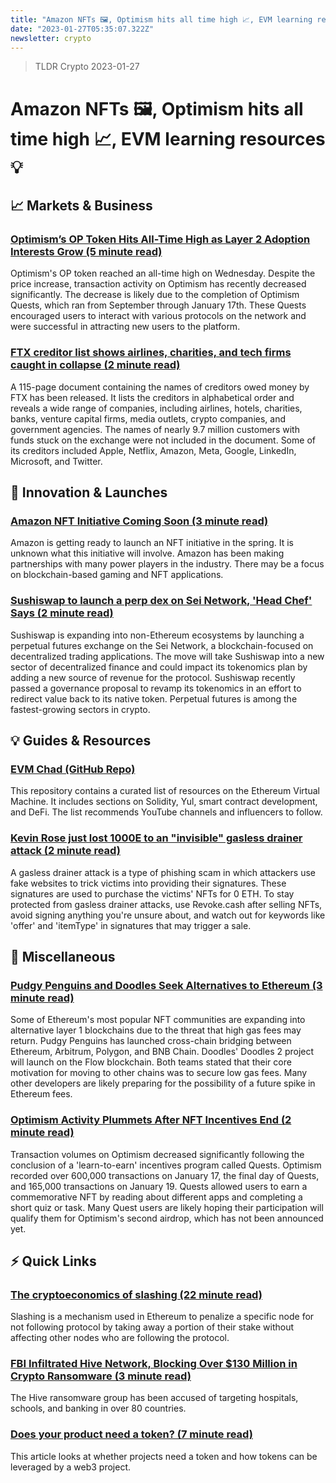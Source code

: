 ```yaml
---
title: "Amazon NFTs 🖼️, Optimism hits all time high 📈, EVM learning resources 💡"
date: "2023-01-27T05:35:07.322Z"
newsletter: crypto
---
```


> TLDR Crypto 2023-01-27

# Amazon NFTs 🖼️, Optimism hits all time high 📈, EVM learning resources 💡

## 📈 Markets & Business

### [Optimism’s OP Token Hits All-Time High as Layer 2 Adoption Interests Grow (5 minute read)](https://www.coindesk.com/markets/2023/01/26/optimisms-op-token-hits-all-time-high-as-layer-2-adoption-interests-grow/?utm_source=tldrnewsletter)

Optimism's OP token reached an all-time high on Wednesday. Despite the price increase, transaction activity on Optimism has recently decreased significantly. The decrease is likely due to the completion of Optimism Quests, which ran from September through January 17th. These Quests encouraged users to interact with various protocols on the network and were successful in attracting new users to the platform.

### [FTX creditor list shows airlines, charities, and tech firms caught in collapse (2 minute read)](https://cointelegraph.com/news/ftx-creditor-list-shows-airlines-charities-and-tech-firms-caught-in-collapse?utm_source=tldrnewsletter)

A 115-page document containing the names of creditors owed money by FTX has been released. It lists the creditors in alphabetical order and reveals a wide range of companies, including airlines, hotels, charities, banks, venture capital firms, media outlets, crypto companies, and government agencies. The names of nearly 9.7 million customers with funds stuck on the exchange were not included in the document. Some of its creditors included Apple, Netflix, Amazon, Meta, Google, LinkedIn, Microsoft, and Twitter.

## 🚀 Innovation & Launches

### [Amazon NFT Initiative Coming Soon (3 minute read)](https://blockworks.co/news/amazon-nft-marketplace-web3?utm_source=tldrnewsletter)

Amazon is getting ready to launch an NFT initiative in the spring. It is unknown what this initiative will involve. Amazon has been making partnerships with many power players in the industry. There may be a focus on blockchain-based gaming and NFT applications.

### [Sushiswap to launch a perp dex on Sei Network, 'Head Chef' Says (2 minute read)](https://www.theblock.co/post/205749/sushiswap-to-launch-a-perp-dex-on-sei-network-head-chef-says?utm_source=tldrnewsletter)

Sushiswap is expanding into non-Ethereum ecosystems by launching a perpetual futures exchange on the Sei Network, a blockchain-focused on decentralized trading applications. The move will take Sushiswap into a new sector of decentralized finance and could impact its tokenomics plan by adding a new source of revenue for the protocol. Sushiswap recently passed a governance proposal to revamp its tokenomics in an effort to redirect value back to its native token. Perpetual futures is among the fastest-growing sectors in crypto.

## 💡 Guides & Resources

### [EVM Chad (GitHub Repo)](https://github.com/mektigboy/evm-chad?utm_source=tldrnewsletter)

This repository contains a curated list of resources on the Ethereum Virtual Machine. It includes sections on Solidity, Yul, smart contract development, and DeFi. The list recommends YouTube channels and influencers to follow.

### [Kevin Rose just lost 1000E to an "invisible" gasless drainer attack (2 minute read)](https://twitter.com/harpieio/status/1618327986100670465?utm_source=tldrnewsletter)

A gasless drainer attack is a type of phishing scam in which attackers use fake websites to trick victims into providing their signatures. These signatures are used to purchase the victims' NFTs for 0 ETH. To stay protected from gasless drainer attacks, use Revoke.cash after selling NFTs, avoid signing anything you're unsure about, and watch out for keywords like 'offer' and 'itemType' in signatures that may trigger a sale.

## 🦄 Miscellaneous

### [Pudgy Penguins and Doodles Seek Alternatives to Ethereum (3 minute read)](https://thedefiant.io/pudgy-penguins-doodles-gas-fees-layer-1?utm_source=tldrnewsletter)

Some of Ethereum's most popular NFT communities are expanding into alternative layer 1 blockchains due to the threat that high gas fees may return. Pudgy Penguins has launched cross-chain bridging between Ethereum, Arbitrum, Polygon, and BNB Chain. Doodles' Doodles 2 project will launch on the Flow blockchain. Both teams stated that their core motivation for moving to other chains was to secure low gas fees. Many other developers are likely preparing for the possibility of a future spike in Ethereum fees.

### [Optimism Activity Plummets After NFT Incentives End (2 minute read)](https://thedefiant.io/optimism-token-up-activity-down?utm_source=tldrnewsletter)

Transaction volumes on Optimism decreased significantly following the conclusion of a 'learn-to-earn' incentives program called Quests. Optimism recorded over 600,000 transactions on January 17, the final day of Quests, and 165,000 transactions on January 19. Quests allowed users to earn a commemorative NFT by reading about different apps and completing a short quiz or task. Many Quest users are likely hoping their participation will qualify them for Optimism's second airdrop, which has not been announced yet.

## ⚡️ Quick Links

### [The cryptoeconomics of slashing (22 minute read)](https://a16zcrypto.com/the-cryptoeconomics-of-slashing/?utm_source=tldrnewsletter)

Slashing is a mechanism used in Ethereum to penalize a specific node for not following protocol by taking away a portion of their stake without affecting other nodes who are following the protocol.

### [FBI Infiltrated Hive Network, Blocking Over $130 Million in Crypto Ransomware (3 minute read)](https://decrypt.co/120105/doj-fbi-hive-network-ransomware-infiltration?utm_source=tldrnewsletter)

The Hive ransomware group has been accused of targeting hospitals, schools, and banking in over 80 countries.

### [Does your product need a token? (7 minute read)](https://outlierventures.io/does-your-product-need-a-token/?utm_source=tldrnewsletter)

This article looks at whether projects need a token and how tokens can be leveraged by a web3 project.
